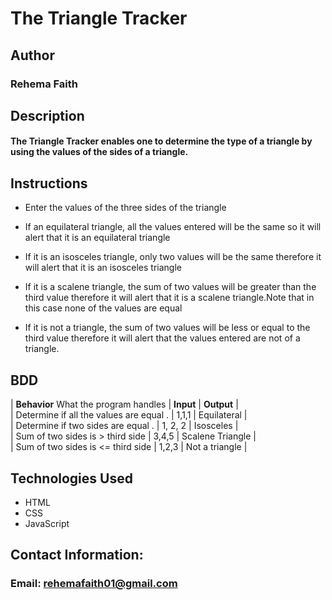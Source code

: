 # The Triangle Tracker  
## Author  
### Rehema Faith

## Description  
#### The Triangle Tracker enables one to determine the type of a triangle by using the values of the sides of a triangle.  
## Instructions  
* Enter the values of the three sides of the triangle
* If an equilateral triangle, all the values entered will be the same so it will alert that it is an equilateral triangle

* If it is an isosceles triangle, only two values will be the same therefore it will alert that it is an isosceles triangle

* If it is a scalene triangle, the sum of two values will be greater than the third value therefore it will alert that it is a scalene triangle.Note that in this case none of the values are equal

* If it is not a triangle, the sum of two values will be less or equal to the third value therefore it will alert that the values entered are not of a triangle. 

## BDD
| **Behavior** What the program handles | **Input** | **Output** |   
| Determine if all the values are equal . | 1,1,1     | Equilateral       |  
| Determine if two sides are equal .  | 1, 2, 2 | Isosceles  |   
| Sum of two sides is >  third side | 3,4,5 | Scalene Triangle  |  
| Sum of two sides is <= third side | 1,2,3 | Not a triangle |  
                
## Technologies Used  

* HTML
* CSS
* JavaScript  
## Contact Information:  
### Email: rehemafaith01@gmail.com

                
                
               
  
  
  
  


  
  
